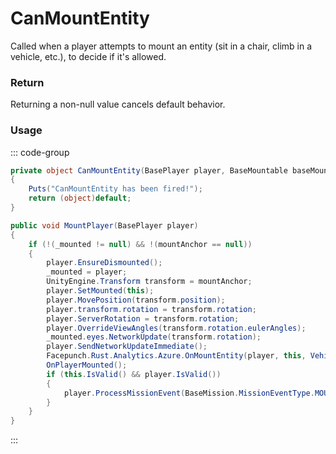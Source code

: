 # CanMountEntity
<Badge type="info" text="Player"/><Badge type="danger" text="Carbon Compatible"/><Badge type="warning" text="Oxide Compatible"/>
Called when a player attempts to mount an entity (sit in a chair, climb in a vehicle, etc.), to decide if it's allowed.

### Return
Returning a non-null value cancels default behavior.

### Usage
::: code-group
```csharp [Example]
private object CanMountEntity(BasePlayer player, BaseMountable baseMountable)
{
	Puts("CanMountEntity has been fired!");
	return (object)default;
}
```
```csharp [Source — Assembly-CSharp @ BaseMountable]
public void MountPlayer(BasePlayer player)
{
	if (!(_mounted != null) && !(mountAnchor == null))
	{
		player.EnsureDismounted();
		_mounted = player;
		UnityEngine.Transform transform = mountAnchor;
		player.SetMounted(this);
		player.MovePosition(transform.position);
		player.transform.rotation = transform.rotation;
		player.ServerRotation = transform.rotation;
		player.OverrideViewAngles(transform.rotation.eulerAngles);
		_mounted.eyes.NetworkUpdate(transform.rotation);
		player.SendNetworkUpdateImmediate();
		Facepunch.Rust.Analytics.Azure.OnMountEntity(player, this, VehicleParent());
		OnPlayerMounted();
		if (this.IsValid() && player.IsValid())
		{
			player.ProcessMissionEvent(BaseMission.MissionEventType.MOUNT_ENTITY, net.ID, 1f);
		}
	}
}

```
:::
